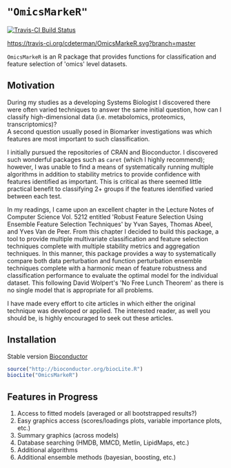 # `"OmicsMarkeR"`

[![Travis-CI Build Status](https://travis-ci.org/cdeterman/OmicsMarkeR.png?branch=master)](https://travis-ci.org/cdeterman/OmicsMarkeR)

https://travis-ci.org/cdeterman/OmicsMarkeR.svg?branch=master

`OmicsMarkeR` is an R package that provides functions for classification and 
feature selection of 'omics' level datasets.


## Motivation

During my studies as a developing Systems Biologist I discovered there were 
often varied techniques to answer the same initial question, how can I classify
high-dimensional data (i.e. metabolomics, proteomics, transcriptomics)?  
A second question usually posed in Biomarker investigations was which features 
are most important to such classification.

I initially pursued the repositories of CRAN and Bioconductor.  I discovered 
such wonderful packages such as `caret` (which I highly recommend); however, 
I was unable to find a means of systematically running multiple algorithms in 
addition to stability metrics to provide confidence with features identified as
important.  This is critical as there seemed little practical benefit to 
classifying 2+ groups if the features identified varied between each test.

In my readings, I came upon an excellent chapter in the Lecture Notes of 
Computer Science Vol. 5212 entitled 'Robust Feature Selection Using Ensemble 
Feature Selection Techniques' by Yvan Sayes, Thomas Abeel, and Yves Van de Peer.
From this chapter I decided to build this package, a tool to provide multiple 
multivariate classification and feature selection techniques complete with 
multiple stability metrics and aggregation techniques.  In this manner, this 
package provides a way to systematically compare both data perturbation and 
function perturbation ensemble techniques complete with a harmonic mean of 
feature robustness and classification performance to evaluate the optimal model 
for the individual dataset.  This following David Wolpert's 'No Free Lunch
Theorem' as there is no single model that is appropriate for all problems.

I have made every effort to cite articles in which either the original 
technique was developed or applied. The interested reader, as well you should 
be, is highly encouraged to seek out these articles.


## Installation

Stable version [Bioconductor](http://www.bioconductor.org/packages/release/bioc/html/OmicsMarkeR.html)
```r
source("http://bioconductor.org/biocLite.R")
biocLite("OmicsMarkeR")
```

## Features in Progress
1. Access to fitted models (averaged or all bootstrapped results?)
2. Easy graphics access (scores/loadings plots, variable importance plots, etc.)
3. Summary graphics (across models)
4. Database searching (HMDB, MMCD, Metlin, LipidMaps, etc.)
5. Additional algorithms
6. Additional ensemble methods (bayesian, boosting, etc.)

